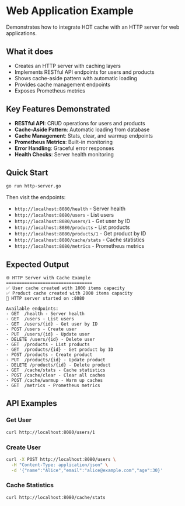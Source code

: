 # Web Application Example

Demonstrates how to integrate HOT cache with an HTTP server for web applications.

## What it does

- Creates an HTTP server with caching layers
- Implements RESTful API endpoints for users and products
- Shows cache-aside pattern with automatic loading
- Provides cache management endpoints
- Exposes Prometheus metrics

## Key Features Demonstrated

- **RESTful API**: CRUD operations for users and products
- **Cache-Aside Pattern**: Automatic loading from database
- **Cache Management**: Stats, clear, and warmup endpoints
- **Prometheus Metrics**: Built-in monitoring
- **Error Handling**: Graceful error responses
- **Health Checks**: Server health monitoring

## Quick Start

```bash
go run http-server.go
```

Then visit the endpoints:
- `http://localhost:8080/health` - Server health
- `http://localhost:8080/users` - List users
- `http://localhost:8080/users/1` - Get user by ID
- `http://localhost:8080/products` - List products
- `http://localhost:8080/products/1` - Get product by ID
- `http://localhost:8080/cache/stats` - Cache statistics
- `http://localhost:8080/metrics` - Prometheus metrics

## Expected Output

```
🌐 HTTP Server with Cache Example
=================================
✅ User cache created with 1000 items capacity
✅ Product cache created with 2000 items capacity
🚀 HTTP server started on :8080

Available endpoints:
- GET  /health - Server health
- GET  /users - List users
- GET  /users/{id} - Get user by ID
- POST /users - Create user
- PUT  /users/{id} - Update user
- DELETE /users/{id} - Delete user
- GET  /products - List products
- GET  /products/{id} - Get product by ID
- POST /products - Create product
- PUT  /products/{id} - Update product
- DELETE /products/{id} - Delete product
- GET  /cache/stats - Cache statistics
- POST /cache/clear - Clear all caches
- POST /cache/warmup - Warm up caches
- GET  /metrics - Prometheus metrics
```

## API Examples

### Get User
```bash
curl http://localhost:8080/users/1
```

### Create User
```bash
curl -X POST http://localhost:8080/users \
  -H "Content-Type: application/json" \
  -d '{"name":"Alice","email":"alice@example.com","age":30}'
```

### Cache Statistics
```bash
curl http://localhost:8080/cache/stats
```
